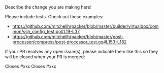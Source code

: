 Describe the change you are making here!

Please include tests. Check out these examples:

- https://github.com/mitchellh/packer/blob/master/builder/virtualbox/common/ssh_config_test.go#L19-L37
- https://github.com/mitchellh/packer/blob/master/post-processor/compress/post-processor_test.go#L153-L182

If your PR resolves any open issue(s), please indicate them like this so they will be closed when your PR is merged:

Closes #xxx
Closes #xxx
